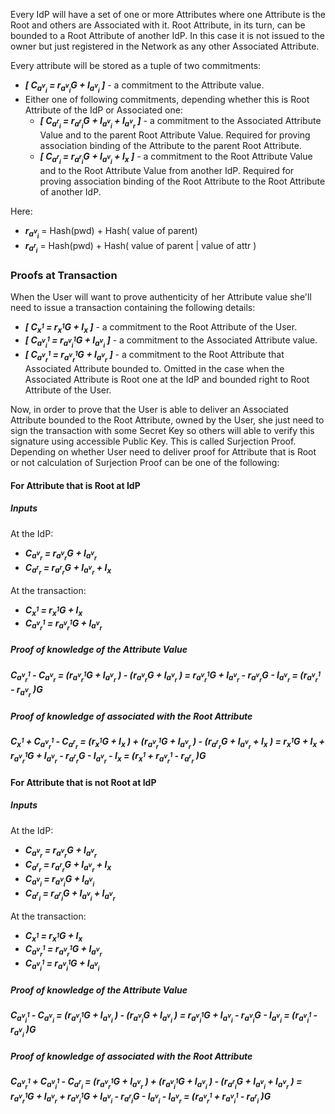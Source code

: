 ﻿Every IdP will have a set of one or more Attributes where one Attribute is the Root and others are Associated with it. 
Root Attribute, in its turn, can be bounded to a Root Attribute of another IdP. In this case it is not issued to the owner but just registered in the Network as any other Associated Attribute.

Every attribute will be stored as a tuple of two commitments:
 - ***[ C<sub>a<sup>v</sup><sub>i</sub></sub> = r<sub>a<sup>v</sup><sub>i</sub></sub>G + I<sub>a<sup>v</sup><sub>i</sub></sub> ]*** - a commitment to the Attribute value.
 - Either one of following commitments, depending whether this is Root Attribute of the IdP or Associated one: 
   - ***[ C<sub>a<sup>r</sup><sub>i</sub></sub> = r<sub>a<sup>r</sup><sub>i</sub></sub>G + I<sub>a<sup>v</sup><sub>i</sub></sub> + I<sub>a<sup>v</sup><sub>r</sub></sub> ]*** - a commitment to the Associated Attribute Value and to the parent Root Attribute Value. Required for proving association binding of the Attribute to the parent Root Attribute.
   - ***[ C<sub>a<sup>r</sup><sub>i</sub></sub> = r<sub>a<sup>r</sup><sub>i</sub></sub>G + I<sub>a<sup>v</sup><sub>i</sub></sub> + I<sub>x</sub> ]*** - a commitment to the Root Attribute Value and to the Root Attribute Value from another IdP. Required for proving association binding of the Root Attribute to the Root Attribute of another IdP.

Here:

- ***r<sub>a<sup>v</sup><sub>i</sub></sub>*** = Hash(pwd) + Hash( value of parent)
- ***r<sub>a<sup>r</sup><sub>i</sub></sub>*** = Hash(pwd) + Hash( value of parent | value of attr )

### Proofs at Transaction

When the User will want to prove authenticity of her Attribute value she'll need to issue a transaction containing the following details:
- ***[ C<sub>x</sub><sup><sub>1</sub></sup> = r<sub>x</sub><sup><sub>1</sub></sup>G + I<sub>x</sub> ]*** - a commitment to the Root Attribute of the User.
- ***[ C<sub>a<sup>v</sup><sub>i</sub></sub><sup><sub>1</sub></sup> = r<sub>a<sup>v</sup><sub>i</sub></sub><sup><sub>1</sub></sup>G + I<sub>a<sup>v</sup><sub>i</sub></sub> ]*** - a commitment to the Associated Attribute value.
- ***[ C<sub>a<sup>v</sup><sub>r</sub></sub><sup><sub>1</sub></sup> = r<sub>a<sup>v</sup><sub>r</sub></sub><sup><sub>1</sub></sup>G + I<sub>a<sup>v</sup><sub>r</sub></sub> ]*** - a commitment to the Root Attribute that Associated Attribute bounded to. Omitted in the case when the Associated Attribute is Root one at the IdP and bounded right to Root Attribute of the User.

Now, in order to prove that the User is able to deliver an Associated Attribute bounded to the 
Root Attribute, owned by the User, she just need to sign the transaction with some Secret Key so others will 
able to verify this signature using accessible Public Key. This is called Surjection Proof.
Depending on whether User need to deliver proof for Attribute that is Root or not calculation of Surjection Proof can be one of the following:

#### For Attribute that is Root at IdP

##### Inputs

At the IdP:
- ***C<sub>a<sup>v</sup><sub>r</sub></sub> = r<sub>a<sup>v</sup><sub>r</sub></sub>G + I<sub>a<sup>v</sup><sub>r</sub></sub>***
- ***C<sub>a<sup>r</sup><sub>r</sub></sub> = r<sub>a<sup>r</sup><sub>r</sub></sub>G + I<sub>a<sup>v</sup><sub>r</sub></sub> + I<sub>x</sub>***

At the transaction:
- ***C<sub>x</sub><sup><sub>1</sub></sup> = r<sub>x</sub><sup><sub>1</sub></sup>G + I<sub>x</sub>***
- ***C<sub>a<sup>v</sup><sub>r</sub></sub><sup><sub>1</sub></sup> = r<sub>a<sup>v</sup><sub>r</sub></sub><sup><sub>1</sub></sup>G + I<sub>a<sup>v</sup><sub>r</sub></sub>***

##### Proof of knowledge of the Attribute Value

***C<sub>a<sup>v</sup><sub>r</sub></sub><sup><sub>1</sub></sup> - C<sub>a<sup>v</sup><sub>r</sub></sub> 
= (r<sub>a<sup>v</sup><sub>r</sub></sub><sup><sub>1</sub></sup>G + I<sub>a<sup>v</sup><sub>r</sub></sub> ) - (r<sub>a<sup>v</sup><sub>r</sub></sub>G + I<sub>a<sup>v</sup><sub>r</sub></sub> )
= r<sub>a<sup>v</sup><sub>r</sub></sub><sup><sub>1</sub></sup>G + I<sub>a<sup>v</sup><sub>r</sub></sub> - r<sub>a<sup>v</sup><sub>r</sub></sub>G - I<sub>a<sup>v</sup><sub>r</sub></sub>
= (r<sub>a<sup>v</sup><sub>r</sub></sub><sup><sub>1</sub></sup> - r<sub>a<sup>v</sup><sub>r</sub></sub> )G***

##### Proof of knowledge of associated with the Root Attribute

***C<sub>x</sub><sup><sub>1</sub></sup> + C<sub>a<sup>v</sup><sub>r</sub></sub><sup><sub>1</sub></sup> - C<sub>a<sup>r</sup><sub>r</sub></sub>
= (r<sub>x</sub><sup><sub>1</sub></sup>G + I<sub>x</sub> ) + (r<sub>a<sup>v</sup><sub>r</sub></sub><sup><sub>1</sub></sup>G + I<sub>a<sup>v</sup><sub>r</sub></sub> ) - (r<sub>a<sup>r</sup><sub>r</sub></sub>G + I<sub>a<sup>v</sup><sub>r</sub></sub> + I<sub>x</sub> )
= r<sub>x</sub><sup><sub>1</sub></sup>G + I<sub>x</sub> + r<sub>a<sup>v</sup><sub>r</sub></sub><sup><sub>1</sub></sup>G + I<sub>a<sup>v</sup><sub>r</sub></sub> - r<sub>a<sup>r</sup><sub>r</sub></sub>G - I<sub>a<sup>v</sup><sub>r</sub></sub> - I<sub>x</sub>
= (r<sub>x</sub><sup><sub>1</sub></sup> + r<sub>a<sup>v</sup><sub>r</sub></sub><sup><sub>1</sub></sup> - r<sub>a<sup>r</sup><sub>r</sub></sub> )G***


#### For Attribute that is not Root at IdP

##### Inputs

At the IdP:
- ***C<sub>a<sup>v</sup><sub>r</sub></sub> = r<sub>a<sup>v</sup><sub>r</sub></sub>G + I<sub>a<sup>v</sup><sub>r</sub></sub>***
- ***C<sub>a<sup>r</sup><sub>r</sub></sub> = r<sub>a<sup>r</sup><sub>r</sub></sub>G + I<sub>a<sup>v</sup><sub>r</sub></sub> + I<sub>x</sub>***
- ***C<sub>a<sup>v</sup><sub>i</sub></sub> = r<sub>a<sup>v</sup><sub>i</sub></sub>G + I<sub>a<sup>v</sup><sub>i</sub></sub>***
- ***C<sub>a<sup>r</sup><sub>i</sub></sub> = r<sub>a<sup>r</sup><sub>i</sub></sub>G + I<sub>a<sup>v</sup><sub>i</sub></sub> + I<sub>a<sup>v</sup><sub>r</sub></sub>***

At the transaction:
- ***C<sub>x</sub><sup><sub>1</sub></sup> = r<sub>x</sub><sup><sub>1</sub></sup>G + I<sub>x</sub>***
- ***C<sub>a<sup>v</sup><sub>r</sub></sub><sup><sub>1</sub></sup> = r<sub>a<sup>v</sup><sub>r</sub></sub><sup><sub>1</sub></sup>G + I<sub>a<sup>v</sup><sub>r</sub></sub>***
- ***C<sub>a<sup>v</sup><sub>i</sub></sub><sup><sub>1</sub></sup> = r<sub>a<sup>v</sup><sub>i</sub></sub><sup><sub>1</sub></sup>G + I<sub>a<sup>v</sup><sub>i</sub></sub>***

##### Proof of knowledge of the Attribute Value

***C<sub>a<sup>v</sup><sub>i</sub></sub><sup><sub>1</sub></sup> - C<sub>a<sup>v</sup><sub>i</sub></sub> 
= (r<sub>a<sup>v</sup><sub>i</sub></sub><sup><sub>1</sub></sup>G + I<sub>a<sup>v</sup><sub>i</sub></sub> ) - (r<sub>a<sup>v</sup><sub>i</sub></sub>G + I<sub>a<sup>v</sup><sub>i</sub></sub> )
= r<sub>a<sup>v</sup><sub>i</sub></sub><sup><sub>1</sub></sup>G + I<sub>a<sup>v</sup><sub>i</sub></sub> - r<sub>a<sup>v</sup><sub>i</sub></sub>G - I<sub>a<sup>v</sup><sub>i</sub></sub>
= (r<sub>a<sup>v</sup><sub>i</sub></sub><sup><sub>1</sub></sup> - r<sub>a<sup>v</sup><sub>i</sub></sub> )G***

##### Proof of knowledge of associated with the Root Attribute

***C<sub>a<sup>v</sup><sub>r</sub></sub><sup><sub>1</sub></sup> + C<sub>a<sup>v</sup><sub>i</sub></sub><sup><sub>1</sub></sup> - C<sub>a<sup>r</sup><sub>i</sub></sub>
= (r<sub>a<sup>v</sup><sub>r</sub></sub><sup><sub>1</sub></sup>G + I<sub>a<sup>v</sup><sub>r</sub></sub> ) + (r<sub>a<sup>v</sup><sub>i</sub></sub><sup><sub>1</sub></sup>G + I<sub>a<sup>v</sup><sub>i</sub></sub> ) - (r<sub>a<sup>r</sup><sub>i</sub></sub>G + I<sub>a<sup>v</sup><sub>i</sub></sub> + I<sub>a<sup>v</sup><sub>r</sub></sub> )
= r<sub>a<sup>v</sup><sub>r</sub></sub><sup><sub>1</sub></sup>G + I<sub>a<sup>v</sup><sub>r</sub></sub> + r<sub>a<sup>v</sup><sub>i</sub></sub><sup><sub>1</sub></sup>G + I<sub>a<sup>v</sup><sub>i</sub></sub> - r<sub>a<sup>r</sup><sub>i</sub></sub>G - I<sub>a<sup>v</sup><sub>i</sub></sub> - I<sub>a<sup>v</sup><sub>r</sub></sub>
= (r<sub>a<sup>v</sup><sub>r</sub></sub><sup><sub>1</sub></sup> + r<sub>a<sup>v</sup><sub>i</sub></sub><sup><sub>1</sub></sup> - r<sub>a<sup>r</sup><sub>i</sub></sub> )G***
